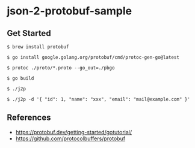 # json-2-protobuf-sample

## Get Started

```
$ brew install protobuf

$ go install google.golang.org/protobuf/cmd/protoc-gen-go@latest

$ protoc ./proto/*.proto --go_out=./pbgo

$ go build

$ ./j2p

$ ./j2p -d '{ "id": 1, "name": "xxx", "email": "mail@example.com" }'
```

## References

- https://protobuf.dev/getting-started/gotutorial/
- https://github.com/protocolbuffers/protobuf
